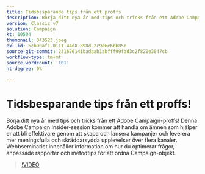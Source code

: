 ```yaml
---
title: Tidsbesparande tips från ett proffs
description: Börja ditt nya år med tips och tricks från ett Adobe Campaign-proffs! Den här Adobe Campaign Insider-sessionen kommer att handla om ämnen som hjälper dig att bli mer effektiv.. (Beskrivningarna ska vara mellan 60 och 160 tecken långa).
version: Classic v7
solution: Campaign
kt: 10504
thumbnail: 343523.jpeg
exl-id: 5cb90af1-0111-44d8-898d-2c9d6e6bb85c
source-git-commit: 231676141badaab1abfff99fad3c2f820e3047cb
workflow-type: tm+mt
source-wordcount: '101'
ht-degree: 0%

---
```


# Tidsbesparande tips från ett proffs!

Börja ditt nya år med tips och tricks från ett Adobe Campaign-proffs! Denna Adobe Campaign Insider-session kommer att handla om ämnen som hjälper er att bli effektivare genom att skapa och lansera kampanjer och leverera mer meningsfulla och skräddarsydda upplevelser över flera kanaler. Webbseminariet innehåller information om hur du optimerar frågor, anpassade rapporter och metodtips för att ordna Campaign-objekt.

>[!VIDEO](https://video.tv.adobe.com/v/343523/?quality=12&learn=on)
